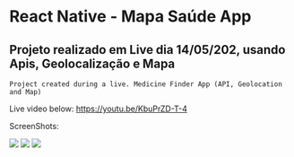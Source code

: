 # React Native - Mapa Saúde App
## Projeto realizado em Live dia 14/05/202, usando Apis, Geolocalização e Mapa

```
Project created during a live. Medicine Finder App (API, Geolocation and Map)
```

Live video below:
https://youtu.be/KbuPrZD-T-4

ScreenShots:

![](https://github.com/fukhaos/React-Native-Mapa-Saude/blob/master/src/images/print1.png)
![](https://github.com/fukhaos/React-Native-Mapa-Saude/blob/master/src/images/print2.png)
![](https://github.com/fukhaos/React-Native-Mapa-Saude/blob/master/src/images/print3.png)

